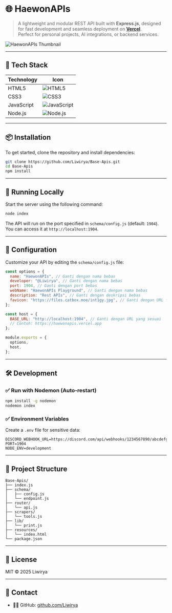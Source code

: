 # 🌐 HaewonAPIs

> A lightweight and modular REST API built with **Express.js**, designed for fast development and seamless deployment on **[Vercel](https://vercel.com)**.  
> Perfect for personal projects, AI integrations, or backend services.

![HaewonAPIs Thumbnail](https://files.catbox.moe/int1gy.jpg)

---

## 🔧 Tech Stack

| Technology | Icon |
|-----------|------|
| HTML5     | ![HTML5](https://img.shields.io/badge/HTML5-E34F26?style=for-the-badge&logo=html5&logoColor=white) |
| CSS3      | ![CSS3](https://img.shields.io/badge/CSS3-1572B6?style=for-the-badge&logo=css3&logoColor=white) |
| JavaScript| ![JavaScript](https://img.shields.io/badge/JavaScript-F7DF1E?style=for-the-badge&logo=javascript&logoColor=black) |
| Node.js   | ![Node.js](https://img.shields.io/badge/Node.js-339933?style=for-the-badge&logo=node.js&logoColor=white) |

---

## 📦 Installation

To get started, clone the repository and install dependencies:

```bash
git clone https://github.com/Liwirya/Base-Apis.git
cd Base-Apis
npm install
```

---

## 🚀 Running Locally

Start the server using the following command:

```bash
node index
```

The API will run on the port specified in `schema/config.js` (default: `1904`). You can access it at `http://localhost:1904`.

---

## 🔧 Configuration

Customize your API by editing the `schema/config.js` file:

```javascript
const options = {
  name: "HaewonAPIs", // Ganti dengan nama bebas
  developer: "@Liwirya", // Ganti dengan nama bebas
  port: 1904, // Ganti dengan port bebas
  webName: "HaewonAPIs Playground", // Ganti dengan nama bebas
  description: "Rest APIs", // Ganti dengan deskripsi bebas
  favicon: "https://files.catbox.moe/int1gy.jpg", // Ganti dengan URL foto bebas
};

const host = {
  BASE_URL: "http://localhost:1904", // Ganti dengan URL yang sesuai
  // Contoh: https://haewonapis.vercel.app
};

module.exports = {
  options,
  host,
};
```

---

## 🛠️ Development

### ✅ Run with Nodemon (Auto-restart)
```bash
npm install -g nodemon
nodemon index
```

### ✅ Environment Variables
Create a `.env` file for sensitive data:

```env
DISCORD_WEBHOOK_URL=https://discord.com/api/webhooks/1234567890/abcdefg...
PORT=1904
NODE_ENV=development
```

---

## 📂 Project Structure

```
Base-Apis/
├── index.js
├── schema/
│   ├── config.js
│   └── endpoint.js
├── router/
│   └── api.js
├── scrapers/
│   └── tools.js
├── lib/
│   └── print.js
├── resources/
│   └── index.html
└── package.json
```

---

## 📎 License

MIT © 2025 Liwirya

---

## 💬 Contact

- 🧑‍💻 GitHub: [github.com/Liwirya](https://github.com/Liwirya)
